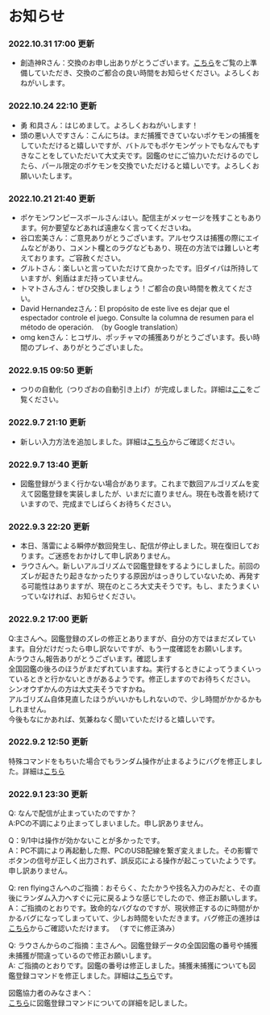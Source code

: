 # お知らせ
### 2022.10.31 17:00 更新  
- 創造神Rさん：交換のお申し出ありがとうございます。[こちら](https://github.com/AI-switch-programming/PokemonDP_youtube/wiki/%E9%85%8D%E4%BF%A1%E8%80%85%E3%81%A8%E3%81%AE%E3%83%9D%E3%82%B1%E3%83%A2%E3%83%B3%E4%BA%A4%E6%8F%9B%E3%81%AE%E9%9A%9B%E3%81%AE%E3%81%8A%E9%A1%98%E3%81%84)をご覧の上準備していただき、交換のご都合の良い時間をお知らせください。よろしくおねがいします。  

### 2022.10.24 22:10 更新
- 勇 和具さん：はじめまして。よろしくおねがいします！
- 頭の悪い人ですさん：こんにちは。まだ捕獲できていないポケモンの捕獲をしていただけると嬉しいですが、バトルでもポケモンゲットでもなんでもすきなことをしていただいて大丈夫です。図鑑のせにご協力いただけるのでしたら、パール限定のポケモンを交換でいただけると嬉しいです。よろしくお願いいたします。  

### 2022.10.21 21:40 更新  
- ポケモンワンピースボールさん:はい。配信主がメッセージを残すこともあります。何か要望などあれば遠慮なく言ってくださいね。  
- 谷口宏美さん：ご意見ありがとうございます。アルセウスは捕獲の際にエイムなどがあり、コメント欄とのラグなどもあり、現在の方法では難しいと考えております。ご容赦ください。  
- グルトさん：楽しいと言っていただけて良かったです。旧ダイパは所持していますが、剣盾はまだ持っていません。  
- トマトさんさん：ぜひ交換しましょう！ご都合の良い時間を教えてください。　　
- David Hernandezさん：El propósito de este live es dejar que el espectador controle el juego. Consulte la columna de resumen para el método de operación.　（by Google translation）  
- omg kenさん：ヒコザル、ポッチャマの捕獲ありがとうございます。長い時間のプレイ、ありがとうございました。  


### 2022.9.15 09:50 更新
- つりの自動化（つりざおの自動引き上げ）が完成しました。詳細は[ここ](https://github.com/AI-switch-programming/PokemonDP_youtube/wiki/%E7%89%B9%E6%AE%8A%E3%82%B3%E3%83%9E%E3%83%B3%E3%83%89#%E7%89%B9%E6%AE%8A%E3%82%B3%E3%83%9E%E3%83%B3%E3%83%896-%E3%81%A4%E3%82%8A%E3%81%96%E3%81%8A%E8%87%AA%E5%8B%95%E5%BC%95%E3%81%8D%E4%B8%8A%E3%81%92)をご覧ください。  

### 2022.9.7 21:10 更新
- 新しい入力方法を追加しました。詳細は[こちら](https://github.com/AI-switch-programming/PokemonDP_youtube/wiki/%E9%80%9A%E5%B8%B8%E3%82%B3%E3%83%9E%E3%83%B3%E3%83%89#%E4%B8%8A%E8%A8%98%E3%82%B3%E3%83%9E%E3%83%B3%E3%83%89%E3%81%AE%E7%B0%A1%E6%98%93%E3%82%B3%E3%83%9E%E3%83%B3%E3%83%89
)からご確認ください。

### 2022.9.7 13:40 更新
- 図鑑登録がうまく行かない場合があります。これまで数回アルゴリズムを変えて図鑑登録を実装しましたが、いまだに直りません。現在も改善を続けていますので、完成までしばらくお待ちください。  

### 2022.9.3 22:20 更新
- 本日、落雷による瞬停が数回発生し、配信が停止しました。現在復旧しております。ご迷惑をおかけして申し訳ありません。
- ラウさんへ。新しいアルゴリズムで図鑑登録をするようにしました。前回のズレが起きたり起きなかったりする原因がはっきりしていないため、再発する可能性はありますが、現在のところ大丈夫そうです。もし、またうまくいっていなければ、お知らせください。


### 2022.9.2 17:00 更新
Q:主さんへ。図鑑登録のズレの修正とありますが、自分の方ではまだズレています。自分だけだったら申し訳ないですが、もう一度確認をお願いします。  
A:ラウさん,報告ありがとうございます。確認します  
全国図鑑の後ろのほうがまだずれていますね。実行するときによってうまくいっているときと行かないときがあるようです。修正しますのでお待ちください。  
シンオウずかんの方は大丈夫そうですかね。  
アルゴリズム自体見直したほうがいいかもしれないので、少し時間がかかるかもしれません。  
今後もなにかあれば、気兼ねなく聞いていただけると嬉しいです。  

### 2022.9.2 12:50 更新
特殊コマンドをもちいた場合でもランダム操作が止まるようにバグを修正しました。詳細は[こちら](https://github.com/AI-switch-programming/PokemonDP_youtube/issues/22)  

### 2022.9.1 23:30 更新
Q: なんで配信が止まっていたのですか？  
A:PCの不調により止まってしまいました。申し訳ありません。  

Q：9/1中は操作が効かないことが多かったです。  
A：PC不調により再起動した際、PCのUSB配線を繋ぎ変えました。その影響でボタンの信号が正しく出力されず、誤反応による操作が起こっていたようです。申し訳ありません。  

Q: ren flyingさんへのご指摘：おそらく、たたかうや技名入力のみだと、その直後にランダム入力へすぐに元に戻るような感じでしたので、修正お願いします。  
A：ご指摘のとおりです。致命的なバグなのですが、現状修正するのに時間がかかるバグになってしまっていて、少しお時間をいただきます。バグ修正の進捗は[こちら](https://github.com/AI-switch-programming/PokemonDP_youtube/issues/22)からご確認いただけます。 （すでに修正済み） 

Q: ラウさんからのご指摘：主さんへ。図鑑登録データの全国図鑑の番号や捕獲未捕獲が間違っているので修正お願いします。  
A: ご指摘のとおりです。図鑑の番号は修正しました。捕獲未捕獲についても図鑑登録コマンドを修正しました。詳細は[こちら](https://github.com/AI-switch-programming/PokemonDP_youtube/issues/38)です。  

図鑑協力者のみなさまへ：  
[こちら](https://github.com/AI-switch-programming/PokemonDP_youtube/tree/main/%E5%9B%B3%E9%91%91%E7%99%BB%E9%8C%B2%E3%83%87%E3%83%BC%E3%82%BF)に図鑑登録コマンドについての詳細を記しました。  


